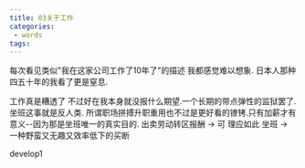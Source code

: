 ```yaml
---
title: 03关于工作
categories:
 - words
tags:
---
```


每次看见类似"我在这家公司工作了10年了"的描述 我都感觉难以想象. 日本人那种四五十年的我看了更是窒息. 

工作真是糟透了 不过好在我本身就没报什么期望.一个长期的带点弹性的监狱罢了. 坐班这事就是反人类. 所谓职场拼搏升职重用也不过是更好看的镣铐.只有加薪才有意义--因为那是坐班唯一的真实目的. 
出卖劳动转区报酬 -> 可 理应如此
坐班 -> 一种野蛮又无趣又效率低下的买断

develop1
